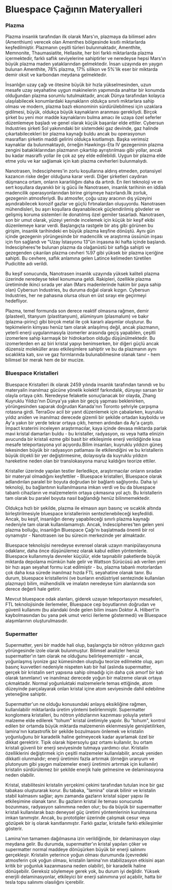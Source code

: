 # Bluespace Çağının Materyalleri

### Plazma
Plazma insanlık tarafından ilk olarak Mars'ın, plazmaya da bilimsel adını (Amenthium) verecek olan Amenthes bölgesinde kısıtlı miktarlarda keşfedilmiştir. Plazmanın çeşitli türleri bulunmaktadır, Amenthite, Memnonite, Thaumasiatite, Hellasite, her biri farklı miktarlarda plazma içermektedir, farklı saflık seviyelerine sahiptirler ve neredeyse hepsi Mars'ın büyük plazma maden yataklarından gelmektedir. İnsan uzayında en yaygın bulunan Amenthite, 78% plazma, 17% silikon ve 5%'lik eser bir miktarda demir oksit ve karbondan meydana gelmektedir.

İnsanlığın uzay çağı ve ötesine büyük bir hızla yükselmesinden, uzun mesafe uzay seyahatine uygun makinelerin yapımında anahtar bir konumda olduğundan plazma sorumlu tutulmaktadır, ancak Dünya tarafından kolayca ulaşılabilecek konumlardaki kaynakların oldukça sınırlı miktarlara sahip olması  ve modern, plazma bazlı ekonominin sürdürülebilmesi için uzaklara gidilmesi, büyük, oldukça büyük kaynakların aranması gerekliydi. Birçok şirket bu yeni mor madde kaynaklarını bulma amacı ile uzaya özel seferler düzenlemeye başladı ve genel olarak küçük başarılar elde ettiler. Cybersun Industries şirketi Sol yakınındaki bir sistemdeki gaz devinde, gaz halinde çıkartabilecekleri bir plazma kaynağı buldu ancak bu operasyonun masrafları şirketin maddi gelirini oldukça kısıtlamıştı. Başka verimsiz kaynaklar da bulunmaktaydı, örneğin Hawkings-Eta IV gezegeninin plazma zengini bataklıklarından plazmanın çıkartılıp ayrıştırılması gibi yollar, ancak bu kadar masraflı yollar ile çok az şey elde edilebildi. Uygun bir plazma elde etme yolu ve kar sağlamak için katı plazma cevherleri bulunmalıydı.

Nanotrasen, Indescipheres'in zorlu koşullarına aldırış etmeden, potansiyel kazancın riske değer olduğuna karar verdi. Diğer şirketleri caydıran düşmanca ortam, onların kararlılığını daha da artırdı. En ileri teknoloji ve en sert koşullara dayanıklı bir iş gücü ile Nanotrasen, insanlık tarihinin en iddialı madencilik operasyonlarından birine girişmeye hazırlandı.İlk zorluk, gezegenin atmosferiydi. Bu atmosfer, çoğu uzay aracının dış yüzeyini aşındırabilecek korozif gazlar ve güçlü fırtınalardan oluşuyordu. Nanotrasen mühendisleri, bu aşırı koşullara dayanabilecek güçlendirilmiş gövdeler ve gelişmiş koruma sistemleri ile donatılmış özel gemiler tasarladı. Nanotrasen, son bir umut olarak, yüzeyi yerinde incelemek için küçük bir keşif ekibi düzenlemeye karar verdi. Başlangıçta rastgele bir atış gibi görünen bu girişim, insanlık tarihindeki en büyük plazma keşfine dönüştü. Aynı gün içinde gezegenin yörüngesinde bir madencilik ve araştırma üssünün inşası için fon sağlandı ve "Uzay İstasyonu 13"ün inşasına iki hafta içinde başlandı. Indescipheres'te bulunan plazma da olağanüstü bir saflığa sahipti ve gezegenden çıkarılan plazma cevheri %97 gibi yüksek bir plazma içeriğine sahipti. Bu cevhere, saflık anlamına gelen Latince kelimeden türetilen Pudicitite adı verildi.

Bu keşif sonucunda, Nanotrasen insanlık uzayında yüksek kaliteli plazma üzerinde neredeyse tekel konumuna geldi. Rakipleri, özellikle plazma üretiminde ikinci sırada yer alan (Mars madenlerinde hakim bir paya sahip olan) Cybersun Industries, bu duruma doğal olarak kızgın. Cybersun Industries, her ne pahasına olursa olsun en üst sırayı ele geçirmeyi hedefliyor.

Plazma, temel formunda son derece reaktif olmasına rağmen, demir (plasteel), titanyum (plastitanyum), alüminyum (plasmalum) ve bakır (plazma-pirinç) gibi birçok metal ile çok kararlı alaşımlar oluşturur. Bu tepkimelerin kimyası henüz tam olarak anlaşılmış değil, ancak plazmanın, yeterli enerji uygulanmasıyla izomerler arasında geçiş yapabilen, çeşitli izomerlere sahip karmaşık bir hidrokarbon olduğu düşünülmektedir. Bu izomerlerden en az biri kristal yapıyı benimserken, bir diğeri güçlü ancak düzensiz moleküller arası etkileşimlere sahiptir ve bu da plazmanın aynı sıcaklıkta katı, sıvı ve gaz formlarında bulunabilmesine olanak tanır - hem bilimsel bir merak hem de bir mucize.

### Bluespace Kristalleri
Bluespace Kristalleri ilk olarak 2459 yılında insanlık tarafından tanındı ve bu materyalin inanılmaz gücüne yönelik kolektif farkındalık, dünyayı sarsan bir olayla ortaya çıktı. Neredeyse felaketle sonuçlanacak bir olayda, Zhang Kuyruklu Yıldızı'nın Dünya'ya yakın bir geçiş yapması beklenirken, yörüngesinden saparak doğrudan Kanada'nın Toronto şehriyle çarpışma rotasına girdi.
TerraGov acil bir yanıt düzenlemek için çabalarken, kuyruklu yıldız aniden ve inanılmaz derecede gizemli bir şekilde ortadan kayboldu ve Ay'a yakın bir yerde tekrar ortaya çıktı, hemen ardından da Ay'a çarptı. İmpact kraterini inceleyen araştırmacılar, kaya içinde devasa miktarda parlak mavi kristal damarları buldu - bu kristaller, radyasyon, ısı veya hatta elinizin avucunda bir kristali ezme gibi basit bir etkileşimle enerji verildiğinde kısa mesafe teleportasyona yol açıyordu.Bilim insanları, kuyruklu yıldızın güneş lekesinden büyük bir radyasyon patlaması ile etkilendiğini ve bu kristallerin büyük ölçekli bir yer değiştirmesine, dolayısıyla da kuyruklu yıldızın hareketine neden olan bir translokasyona maruz kaldığını teorize ettiler.

Kristaller üzerinde yapılan testler ilerledikçe, araştırmacılar onların sıradan bir materyal olmadığını keşfettiler - Bluespace kristalleri, Bluespace olarak adlandırılan paralel bir boyuta doğrudan bir bağlantı sağlıyordu. Daha iyi teknoloji, bu bağlantının kullanılmasına imkan verdi ve bu da bluespace tabanlı cihazların ve malzemelerin ortaya çıkmasına yol açtı. Bu kristallerin tam olarak bu paralel boyuta nasıl bağlandığı henüz bilinmemektedir.

Oldukça hızlı bir şekilde, plazma ile elmasın aşırı basınç ve sıcaklık altında birleştirilmesiyle bluespace kristallerinin sentezlenebileceği keşfedildi. Ancak, bu keşif, insanlığın deney yapabileceği sınırlı plazma kaynağı nedeniyle tam olarak kullanılamamıştı. Ancak, Indescipheres'ten gelen yeni plazma bolluğu, insanlığın Bluespace Çağı'nı başlatmada önemli bir rol oynamıştır - Nanotrasen ise bu sürecin merkezinde yer almaktadır.

Bluespace teknolojisi neredeyse evrensel olarak uzayın manipülasyonuna odaklanır, daha önce düşünülemez olarak kabul edilen yöntemlerle. Bluespace kullanımıyla devreler küçülür, elde taşınabilir paketlerde büyük miktarda depolama mümkün hale gelir ve Wattson Sürücüsü adı verilen yeni bir hızı aşan seyahat formu icat edilmiştir - bu, plazma tabanlı motorlardan çok daha kısa sürede inanılmaz hızda FTL seyahatine olanak tanır. Bu durum, bluespace kristallerini (ve bunların endüstriyel sentezinde kullanılan plazmayı) bilim, mühendislik ve imalatın neredeyse tüm alanlarında son derece değerli hale getirir.

Mevcut bluespace odak alanları, giderek uzayan teleportasyon mesafeleri, FTL teknolojisinde ilerlemeler, Bluespace cep boyutlarının doğrudan ve güvenli kullanımı (bu alandaki önde gelen bilim insanı Doktor A. Hilbert'in kaybolmasından bu yana pek umut verici ilerleme göstermedi) ve Bluespace alaşımlarının oluşturulmasıdır.

### Supermatter
Supermatter, yeni bir madde hali olup, başlangıçta bir nötron yıldızının gazlı yörüngesinde izole olarak bulunmuştur. Bilimsel analizler henüz supermatter'ın tam olarak ne olduğunu belirleyememiştir - ancak, yoğunlaşmış iyonize gaz kümesinden oluştuğu teorize edilmekte olup, aşırı basınç kuvvetleri nedeniyle nispeten katı bir hal (aslında supermatter, gerçek bir kristalin sert yapısına sahip olmadığı için daha çok amorf bir katı olarak tanımlanır) ve inanılmaz derecede yoğun bir malzeme olarak ortaya çıkmaktadır. Normal yoğunluktaki malzemelerle temas ettiğinde, atom düzeyinde parçalayarak onları kristal içine atom seviyesinde dahil edebilme yeteneğine sahiptir.

Supermatter'un ne olduğu konusundaki anlayış eksikliğine rağmen, kullanılabilir miktarlarda üretim yöntemi belirlenmiştir. Supermatter konglomera kristalleri, bu nötron yıldızlarının kazınması yoluyla yeterli malzeme elde edilerek "tohum" kristal üretimiyle yapılır. Bu "tohum", kontrol edilen bir ortamda büyük miktarda malzemenin eklenmesiyle genişletilirken, lamina'nın katastrofik bir şekilde bozulmasını önlemek ve kristalin yoğunluğunu bir karadelik haline gelmeyecek kadar ayarlamak özel bir dikkat gerektirir. Tipik olarak hipersoylu gaz ortamı kullanılır, bu ortam kristali güvenli bir enerji seviyesinde tutmaya yardımcı olur. Kristalin özelliklerini değiştirmek için çeşitli malzemeler kullanılabilir, ancak yeniden dikkatli olunmalıdır; enerji üretimini fazla artırmak (örneğin uranyum ve plutonyum gibi yaygın malzemeler enerji üretimini artırmak için kullanılır) kristalin sürdürülemez bir şekilde enerjik hale gelmesine ve delaminasyona neden olabilir.

Kristal, stabilitesini kristalin yerçekimi çekimi tarafından tutulan ince bir gaz tabakası oluşturarak korur. Bu tabaka, "lamina" olarak bilinir ve kristalin stabil kalmasını sağlar; aynı zamanda gazların kristal süper yapısı ile etkileşimine olanak tanır. Bu gazların kristal ile teması sonucunda bozunması, radyasyon salınımına neden olur; bu da büyük bir supermatter kristali kullanılarak bazı deneysel güç üretimi yöntemlerinin kurulmasına imkan tanımıştır. Ancak, bu prototipler üzerinde çalışmak cesur veya gözüpek bir iş olarak kanıtlanmıştır. Farklı gazlar, kristalle farklı etkileşimler gösterir.

Lamina'nın tamamen dağılmasına izin verildiğinde, bir delaminasyon olayı meydana gelir. Bu durumda, supermatter'ın kristal yapıları çöker ve supermatter normal maddeye dönüşürken büyük bir enerji salınımı gerçekleşir. Kristalin yeterince yoğun olması durumunda (çevredeki atmosferin çok yoğun olması, kristalin lamina'nın stabilizasyon etkisini aşan kritik bir yoğunluk kazanmasına neden olabilir), bir karadelik haline dönüşebilir. Gereksiz söylemeye gerek yok, bu durum iyi değildir. Yüksek enerjili delaminasyonlar, etkileyici bir enerji salınımına yol açabilir, hatta bir tesla topu salınımı olasılığını içerebilir.
